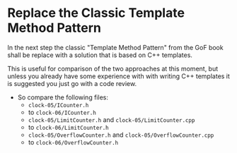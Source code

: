 # Replace the Classic Template Method Pattern

In the next step the classic "Template Method Pattern"
from the GoF book shall be replace with a solution that
is based on C++ templates.

This is useful for comparison of the two approaches at this
moment, but unless you already have some experience with
with writing C++ templates it is suggested you just go with
a code review.
- So compare the following files:
  - `clock-05/ICounter.h`
  - to `clock-06/ICounter.h`
  - `clock-05/LimitCounter.h` and `clock-05/LimitCounter.cpp`
  - to `clock-06/LimitCounter.h`
  - `clock-05/OverflowCounter.h` and `clock-05/OverflowCounter.cpp`
  - to `clock-06/OverflowCounter.h`
